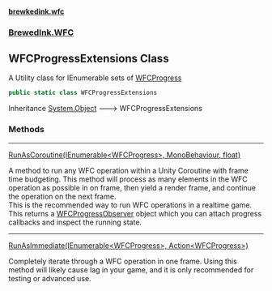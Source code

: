 #### [brewkedink.wfc](index.md 'index')
### [BrewedInk.WFC](BrewedInk_WFC.md 'BrewedInk.WFC')
## WFCProgressExtensions Class
A Utility class for IEnumerable sets of [WFCProgress](WFCProgress.md 'BrewedInk.WFC.WFCProgress')
```csharp
public static class WFCProgressExtensions
```

Inheritance [System.Object](https://docs.microsoft.com/en-us/dotnet/api/System.Object 'System.Object') &#129106; WFCProgressExtensions  
### Methods

***
[RunAsCoroutine(IEnumerable&lt;WFCProgress&gt;, MonoBehaviour, float)](WFCProgressExtensions_RunAsCoroutine(IEnumerable_WFCProgress__MonoBehaviour_float).md 'BrewedInk.WFC.WFCProgressExtensions.RunAsCoroutine(System.Collections.Generic.IEnumerable&lt;BrewedInk.WFC.WFCProgress&gt;, UnityEngine.MonoBehaviour, float)')

A method to run any WFC operation within a Unity Coroutine with frame time budgeting. This method will process as many elements in the WFC operation as possible in on frame, then yield a render frame, and continue the operation on the next frame.  
This is the recommended way to run WFC operations in a realtime game.  
This returns a [WFCProgressObserver](WFCProgressObserver.md 'BrewedInk.WFC.WFCProgressObserver') object which you can attach progress callbacks and inspect the running state.  

***
[RunAsImmediate(IEnumerable&lt;WFCProgress&gt;, Action&lt;WFCProgress&gt;)](WFCProgressExtensions_RunAsImmediate(IEnumerable_WFCProgress__Action_WFCProgress_).md 'BrewedInk.WFC.WFCProgressExtensions.RunAsImmediate(System.Collections.Generic.IEnumerable&lt;BrewedInk.WFC.WFCProgress&gt;, System.Action&lt;BrewedInk.WFC.WFCProgress&gt;)')

Completely iterate through a WFC operation in one frame. Using this method will likely cause lag in your game, and it is only recommended for testing or advanced use.  
